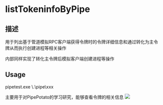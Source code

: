 # listTokeninfoByPipe

## 描述
用于列出基于管道模拟RPC客户端获得令牌时的令牌详细信息和通过转化为主令牌从而执行创建进程等相关操作

内部同样实现了转化主令牌后模拟客户端创建进程等操作

## Usage
pipetest.exe \\.\pipe\xxx

主要用于对PipePotato的学习研究，能够查看令牌的相关信息
![](https://md.byr.moe/uploads/upload_978a12c69a7e42f5587e7d2c91e90084.png)
